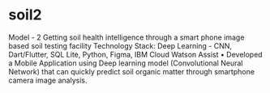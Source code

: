 # soil2
Model - 2
Getting soil health intelligence through a smart phone image based soil testing facility
Technology Stack: Deep Learning - CNN, Dart/Flutter, SQL Lite, Python, Figma, IBM Cloud Watson Assist
• Developed a Mobile Application using Deep learning model (Convolutional Neural Network) that
can quickly predict soil organic matter through smartphone camera image analysis.